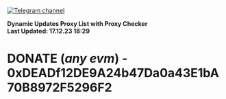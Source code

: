 [![Telegram channel](https://img.shields.io/endpoint?url=https://runkit.io/damiankrawczyk/telegram-badge/branches/master?url=https://t.me/n4z4v0d)](https://t.me/n4z4v0d) 

**Dynamic Updates Proxy List with Proxy Checker**  
**Last Updated: 17.12.23 18:29**

# DONATE (_any evm_) - 0xDEADf12DE9A24b47Da0a43E1bA70B8972F5296F2
